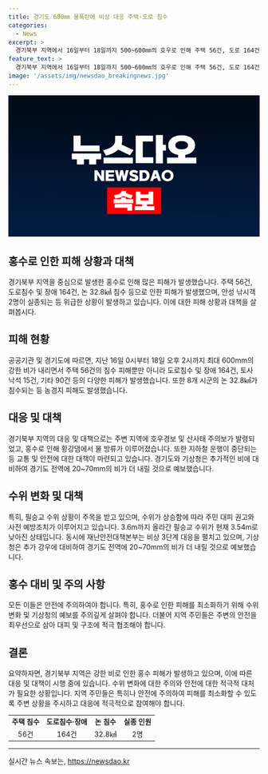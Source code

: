 ```yaml
---
title: 경기도 600㎜ 물폭탄에 비상 대응 주택·도로 침수
categories:
  - News
excerpt: >
  경기북부 지역에서 16일부터 18일까지 500~600㎜의 호우로 인해 주택 56건, 도로 164건이 침수되었으며, 연천 등 32.8㏊의 논이 침수되어 안성에서 낚시객 2명이 실종되는 등의 피해가 발생했습니다. 북한이 황강댐의 물을 방류한 것으로 나타나며, 경기도는 비상 3단계 대응을 펼치고 있습니다. 현재도 지속적으로 비가 예상되고 있으며, 더팩트는 계속해서 제보를 기다리고 있습니다. (150자)
feature_text: >
  경기북부 지역에서 16일부터 18일까지 500~600㎜의 호우로 인해 주택 56건, 도로 164건이 침수되었으며, 연천 등 32.8㏊의 논이 침수되어 안성에서 낚시객 2명이 실종되는 등의 피해가 발생했습니다. 북한이 황강댐의 물을 방류한 것으로 나타나며, 경기도는 비상 3단계 대응을 펼치고 있습니다. 현재도 지속적으로 비가 예상되고 있으며, 더팩트는 계속해서 제보를 기다리고 있습니다. (150자)
image: '/assets/img/newsdao_breakingnews.jpg'
---
```


<p><img src="/assets/img/newsdao_breakingnews.jpg" alt="bookingtag 속보" /></p>

<h2 data-ke-size="size26">홍수로 인한 피해 상황과 대책</h2>

<p data-ke-size="size16">경기북부 지역을 중심으로 발생한 홍수로 인해 많은 피해가 발생했습니다. 주택 56건, 도로침수 및 장애 164건, 논 32.8㎢ 침수 등으로 인한 피해가 발생했으며, 안성 낚시객 2명이 실종되는 등 위급한 상황이 발생하고 있습니다. 이에 대한 피해 상황과 대책을 살펴봅시다.</p>

<h2 data-ke-size="size26">피해 현황</h2>

<p data-ke-size="size16">공공기관 및 경기도에 따르면, 지난 16일 0시부터 18일 오후 2시까지 최대 600mm의 강한 비가 내리면서 주택 56건의 침수 피해뿐만 아니라 도로침수 및 장애 164건, 토사 낙석 15건, 기타 90건 등의 다양한 피해가 발생했습니다. 또한 8개 시군의 논 32.8㎢가 침수되는 등 농경지 피해도 발생했습니다.</p>

<h2 data-ke-size="size26">대응 및 대책</h2>

<p data-ke-size="size16">경기북부 지역의 대응 및 대책으로는 주변 지역에 호우경보 및 산사태 주의보가 발령되었고, 홍수로 인해 황강댐에서 물 방류가 이루어졌습니다. 또한 지하철 운행이 중단되는 등 교통 및 안전에 대한 대책이 마련되고 있습니다. 경기도와 기상청은 추가적인 비에 대비하여 경기도 전역에 20~70mm의 비가 더 내릴 것으로 예보했습니다.</p>

<h2 data-ke-size="size26">수위 변화 및 대책</h2>

<p data-ke-size="size16">특히, 필승교 수위 상황이 주목을 받고 있으며, 수위가 상승함에 따라 주민 대피 권고와 사전 예방조치가 이루어지고 있습니다. 3.6m까지 올라간 필승교 수위가 현재 3.54m로 낮아진 상태입니다. 동시에 재난안전대책본부는 비상 3단계 대응을 펼치고 있으며, 기상청은 추가 강우에 대비하여 경기도 전역에 20~70mm의 비가 더 내릴 것으로 예보했습니다.</p>

<h2 data-ke-size="size26">홍수 대비 및 주의 사항</h2>

<p data-ke-size="size16">모든 이들은 안전에 주의하여야 합니다. 특히, 홍수로 인한 피해를 최소화하기 위해 수위 변화 및 기상청의 예보를 주의깊게 살펴야 합니다. 더불어 지역 주민들은 주변의 안전을 최우선으로 삼아 대피 및 구조에 적극 협조해야 합니다.</p>

<h2 data-ke-size="size26">결론</h2>

<p data-ke-size="size16">요약하자면, 경기북부 지역은 강한 비로 인한 홍수 피해가 발생하고 있으며, 이에 따른 대응 및 대책이 시행 중에 있습니다. 수위 변화에 대한 주의와 안전에 대한 적극적 대처가 필요한 상황입니다. 지역 주민들은 특히나 안전에 주의하여 피해를 최소화할 수 있도록 주변 상황을 주시하고 대응에 적극적으로 참여해야 합니다.</p>

<table>
  <tr>
    <td style="text-align: center; height: 17px;"><b>주택 침수</b></td>
    <td style="text-align: center; height: 17px;"><b>도로침수·장애</b></td>
    <td style="text-align: center; height: 17px;"><b>논 침수</b></td>
    <td style="text-align: center; height: 17px;"><b>실종 인원</b></td>
  </tr>
  <tr>
    <td style="text-align: center; height: 17px;">56건</td>
    <td style="text-align: center; height: 17px;">164건</td>
    <td style="text-align: center; height: 17px;">32.8㎢</td>
    <td style="text-align: center; height: 17px;">2명</td>
  </tr>
</table>

<hr>
실시간 뉴스 속보는, <a href="https://newsdao.kr" rel="dofollow">https://newsdao.kr</a>


